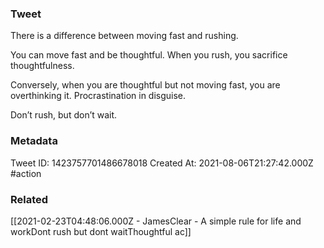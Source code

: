 ### Tweet
There is a difference between moving fast and rushing.

You can move fast and be thoughtful. When you rush, you sacrifice thoughtfulness.

Conversely, when you are thoughtful but not moving fast, you are overthinking it. Procrastination in disguise.

Don’t rush, but don’t wait.

### Metadata
Tweet ID: 1423757701486678018
Created At: 2021-08-06T21:27:42.000Z
#action 

### Related
[[2021-02-23T04:48:06.000Z - JamesClear - A simple rule for life and workDont rush but dont waitThoughtful ac]]

